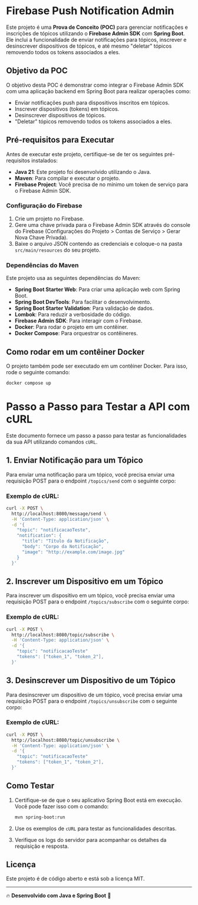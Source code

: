 # Firebase Push Notification Admin

Este projeto é uma **Prova de Conceito (POC)** para gerenciar notificações e inscrições de tópicos utilizando o **Firebase Admin SDK** com **Spring Boot**. Ele inclui a funcionalidade de enviar notificações para tópicos, inscrever e desinscrever dispositivos de tópicos, e até mesmo "deletar" tópicos removendo todos os tokens associados a eles.

## Objetivo da POC

O objetivo desta POC é demonstrar como integrar o Firebase Admin SDK com uma aplicação backend em Spring Boot para realizar operações como:

- Enviar notificações push para dispositivos inscritos em tópicos.
- Inscrever dispositivos (tokens) em tópicos.
- Desinscrever dispositivos de tópicos.
- "Deletar" tópicos removendo todos os tokens associados a eles.

## Pré-requisitos para Executar

Antes de executar este projeto, certifique-se de ter os seguintes pré-requisitos instalados:

- **Java 21**: Este projeto foi desenvolvido utilizando o Java.
- **Maven**: Para compilar e executar o projeto.
- **Firebase Project**: Você precisa de no mínimo um token de serviço para o Firebase Admin SDK.

### Configuração do Firebase

1. Crie um projeto no Firebase.
2. Gere uma chave privada para o Firebase Admin SDK através do console do Firebase (Configurações do Projeto > Contas de Serviço > Gerar Nova Chave Privada).
3. Baixe o arquivo JSON contendo as credenciais e coloque-o na pasta `src/main/resources` do seu projeto.

### Dependências do Maven

Este projeto usa as seguintes dependências do Maven:

- **Spring Boot Starter Web**: Para criar uma aplicação web com Spring Boot.
- **Spring Boot DevTools**: Para facilitar o desenvolvimento.
- **Spring Boot Starter Validation**: Para validação de dados.
- **Lombok**: Para reduzir a verbosidade do código.
- **Firebase Admin SDK**: Para interagir com o Firebase.
- **Docker**: Para rodar o projeto em um contêiner.
- **Docker Compose**: Para orquestrar os contêineres.

## Como rodar em um contêiner Docker
O projeto também pode ser executado em um contêiner Docker. Para isso, rode o seguinte comando:

```bash
docker compose up
```

# Passo a Passo para Testar a API com cURL

Este documento fornece um passo a passo para testar as funcionalidades da sua API utilizando comandos `cURL`.

## 1. Enviar Notificação para um Tópico

Para enviar uma notificação para um tópico, você precisa enviar uma requisição POST para o endpoint `/topics/send` com o seguinte corpo:

### Exemplo de cURL:

```bash
curl -X POST \
  http://localhost:8080/message/send \
  -H 'Content-Type: application/json' \
  -d '{
    "topic": "notificacaoTeste",
    "notification": {
      "title": "Título da Notificação",
      "body": "Corpo da Notificação",
      "image": "http://example.com/image.jpg"
    }
  }'
```

## 2. Inscrever um Dispositivo em um Tópico

Para inscrever um dispositivo em um tópico, você precisa enviar uma requisição POST para o endpoint `/topics/subscribe` com o seguinte corpo:

### Exemplo de cURL:

```bash
curl -X POST \
  http://localhost:8080/topic/subscribe \
  -H 'Content-Type: application/json' \
  -d '{
    "topic": "notificacaoTeste"
    "tokens": ["token_1", "token_2"],
  }'
```

## 3. Desinscrever um Dispositivo de um Tópico

Para desinscrever um dispositivo de um tópico, você precisa enviar uma requisição POST para o endpoint `/topics/unsubscribe` com o seguinte corpo:

### Exemplo de cURL:

```bash
curl -X POST \
  http://localhost:8080/topic/unsubscribe \
  -H 'Content-Type: application/json' \
  -d '{
    "topic": "notificacaoTeste"
    "tokens": ["token_1", "token_2"],
  }'
```

## Como Testar

1. Certifique-se de que o seu aplicativo Spring Boot está em execução. Você pode fazer isso com o comando:

    ```bash
    mvn spring-boot:run
    ```

2. Use os exemplos de `cURL` para testar as funcionalidades descritas.

3. Verifique os logs do servidor para acompanhar os detalhes da requisição e resposta.

## Licença

Este projeto é de código aberto e está sob a licença MIT.

---

🔥 **Desenvolvido com Java e Spring Boot** 🚀
